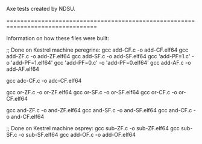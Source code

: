 Axe tests created by NDSU.

================================================================================

Information on how these files were built:

;; Done on Kestrel machine peregrine:
gcc add-CF.c -o add-CF.elf64
gcc add-ZF.c -o add-ZF.elf64
gcc add-SF.c -o add-SF.elf64
gcc 'add-PF=1.c' -o 'add-PF=1.elf64'
gcc 'add-PF=0.c' -o 'add-PF=0.elf64'
gcc add-AF.c -o add-AF.elf64

gcc adc-CF.c -o adc-CF.elf64

gcc or-ZF.c -o or-ZF.elf64
gcc or-SF.c -o or-SF.elf64
gcc or-CF.c -o or-CF.elf64

gcc and-ZF.c -o and-ZF.elf64
gcc and-SF.c -o and-SF.elf64
gcc and-CF.c -o and-CF.elf64

;; Done on Kestrel machine osprey:
gcc sub-ZF.c -o sub-ZF.elf64
gcc sub-SF.c -o sub-SF.elf64
gcc add-OF.c -o add-OF.elf64

